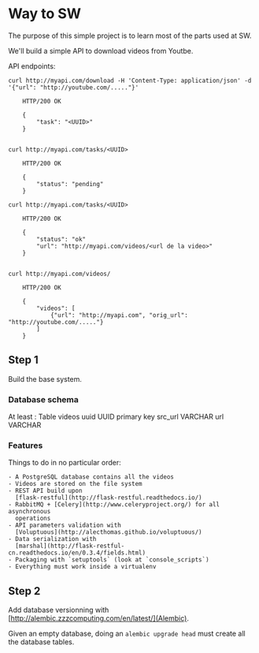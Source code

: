 # Way to SW

The purpose of this simple project is to learn most of the parts used at SW.

We'll build a simple API to download videos from Youtbe.

API endpoints:

```
curl http://myapi.com/download -H 'Content-Type: application/json' -d '{"url": "http://youtube.com/....."}'

    HTTP/200 OK

    {
        "task": "<UUID>"
    }


curl http://myapi.com/tasks/<UUID>

    HTTP/200 OK

    {
        "status": "pending"
    }

curl http://myapi.com/tasks/<UUID>

    HTTP/200 OK

    {
        "status": "ok"
        "url": "http://myapi.com/videos/<url de la video>"
    }


curl http://myapi.com/videos/

    HTTP/200 OK

    {
        "videos": [
            {"url": "http://myapi.com", "orig_url": "http://youtube.com/....."}
        ]
    }

```


## Step 1

Build the base system.

### Database schema

At least :
	Table videos
		uuid UUID primary key
		src_url VARCHAR
		url VARCHAR

### Features

Things to do in no particular order:

	- A PostgreSQL database contains all the videos
	- Videos are stored on the file system
	- REST API build upon
      [flask-restful](http://flask-restful.readthedocs.io/)
	- RabbitMQ + [Celery](http://www.celeryproject.org/) for all asynchronous
      operations
	- API parameters validation with
      [Voluptuous](http://alecthomas.github.io/voluptuous/)
	- Data serialization with
      [marshal](http://flask-restful-cn.readthedocs.io/en/0.3.4/fields.html)
	- Packaging with `setuptools` (look at `console_scripts`)
	- Everything must work inside a virtualenv


## Step 2

Add database versionning with
[http://alembic.zzzcomputing.com/en/latest/](Alembic).

Given an empty database, doing an `alembic upgrade head` must create all the
database tables.
